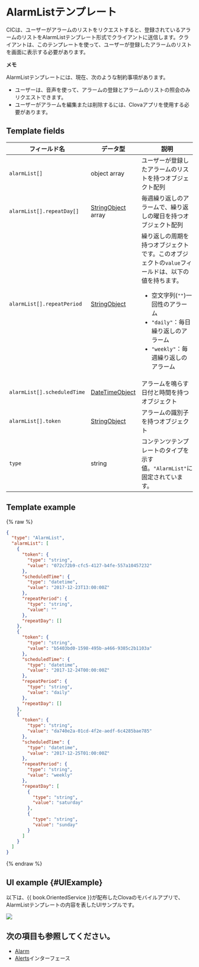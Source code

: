 # AlarmListテンプレート
CICは、ユーザーがアラームのリストをリクエストすると、登録されているアラームのリストをAlarmListテンプレート形式でクライアントに送信します。クライアントは、このテンプレートを使って、ユーザーが登録したアラームのリストを画面に表示する必要があります。

<div class="note">
<p><strong>メモ</strong></p>
<p>AlarmListテンプレートには、現在、次のような制約事項があります。</p>
<ul>
  <li>ユーザーは、音声を使って、アラームの登録とアラームのリストの照会のみリクエストできます。</li>
  <li>ユーザーがアラームを編集または削除するには、Clovaアプリを使用する必要があります。</li>
</ul>
</div>

## Template fields

| フィールド名       | データ型    | 説明                     |
|---------------|---------|-----------------------------|
| `alarmList[]`               | object array  | ユーザーが登録したアラームのリストを持つオブジェクト配列                                                                                           |
| `alarmList[].repeatDay[]`   | [StringObject](/CIC/References/ContentTemplates/Shared_Objects.md#StringObject) array | 毎週繰り返しのアラームで、繰り返しの曜日を持つオブジェクト配列  |
| `alarmList[].repeatPeriod`  | [StringObject](/CIC/References/ContentTemplates/Shared_Objects.md#StringObject)     | 繰り返しの周期を持つオブジェクトです。このオブジェクトの`value`フィールドは、以下の値を持ちます。<ul><li>空文字列(<code>""</code>)一回性のアラーム</li><li><code>"daily"</code>：毎日繰り返しのアラーム</li><li><code>"weekly"</code>：毎週繰り返しのアラーム</li></ul> |
| `alarmList[].scheduledTime` | [DateTimeObject](/CIC/References/ContentTemplates/Shared_Objects.md#DateTimeObject) | アラームを鳴らす日付と時間を持つオブジェクト                       |
| `alarmList[].token`         | [StringObject](/CIC/References/ContentTemplates/Shared_Objects.md#StringObject)     | アラームの識別子を持つオブジェクト                               |
| `type`                      | string                                                                              | コンテンツテンプレートのタイプを示す値。`"AlarmList"`に固定されています。             |

## Template example

{% raw %}

```json
{
  "type": "AlarmList",
  "alarmList": [
    {
      "token": {
        "type": "string",
        "value": "072c72b9-cfc5-4127-b4fe-557a10457232"
      },
      "scheduledTime": {
        "type": "datetime",
        "value": "2017-12-23T13:00:00Z"
      },
      "repeatPeriod": {
        "type": "string",
        "value": ""
      },
      "repeatDay": []
    },
    {
      "token": {
        "type": "string",
        "value": "b5403bd0-1598-495b-a466-9385c2b1103a"
      },
      "scheduledTime": {
        "type": "datetime",
        "value": "2017-12-24T00:00:00Z"
      },
      "repeatPeriod": {
        "type": "string",
        "value": "daily"
      },
      "repeatDay": []
    },
    {
      "token": {
        "type": "string",
        "value": "da740e2a-01cd-4f2e-aedf-6c4285bae785"
      },
      "scheduledTime": {
        "type": "datetime",
        "value": "2017-12-25T01:00:00Z"
      },
      "repeatPeriod": {
        "type": "string",
        "value": "weekly"
      },
      "repeatDay": [
        {
          "type": "string",
          "value": "saturday"
        },
        {
          "type": "string",
          "value": "sunday"
        }
      ]
    }
  ]
}
```

{% endraw %}

## UI example {#UIExample}

以下は、{{ book.OrientedService }}が配布したClovaのモバイルアプリで、AlarmListテンプレートの内容を表したUIサンプルです。

![](/CIC/Resources/Images/Content_Template-AlarmList.png)

## 次の項目も参照してください。
* [Alarm](/CIC/References/ContentTemplates/Alarm.md)
* [Alerts](/CIC/References/CICInterface/Alerts.md)インターフェース
